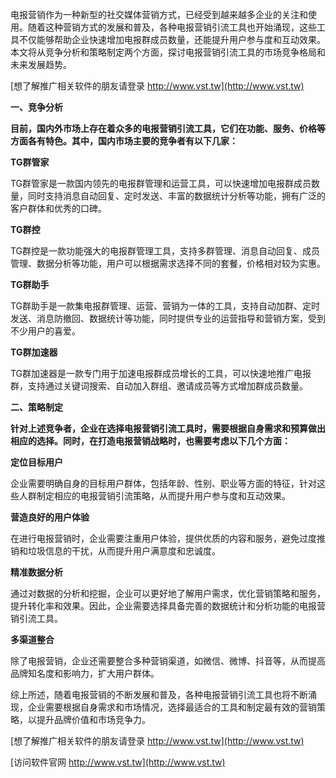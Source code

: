 电报营销作为一种新型的社交媒体营销方式，已经受到越来越多企业的关注和使用。随着这种营销方式的发展和普及，各种电报营销引流工具也开始涌现，这些工具不仅能够帮助企业快速增加电报群成员数量，还能提升用户参与度和互动效果。本文将从竞争分析和策略制定两个方面，探讨电报营销引流工具的市场竞争格局和未来发展趋势。

[想了解推广相关软件的朋友请登录 http://www.vst.tw](http://www.vst.tw)

**一、竞争分析**

**目前，国内外市场上存在着众多的电报营销引流工具，它们在功能、服务、价格等方面各有特色。其中，国内市场主要的竞争者有以下几家：**

**TG群管家**

TG群管家是一款国内领先的电报群管理和运营工具，可以快速增加电报群成员数量，同时支持消息自动回复、定时发送、丰富的数据统计分析等功能，拥有广泛的客户群体和优秀的口碑。

**TG群控**

TG群控是一款功能强大的电报群管理工具，支持多群管理、消息自动回复、成员管理、数据分析等功能，用户可以根据需求选择不同的套餐，价格相对较为实惠。

**TG群助手**

TG群助手是一款集电报群管理、运营、营销为一体的工具，支持自动加群、定时发送、消息防撤回、数据统计等功能，同时提供专业的运营指导和营销方案，受到不少用户的喜爱。

**TG群加速器**

TG群加速器是一款专门用于加速电报群成员增长的工具，可以快速地推广电报群，支持通过关键词搜索、自动加入群组、邀请成员等方式增加群成员数量。

**二、策略制定**

**针对上述竞争者，企业在选择电报营销引流工具时，需要根据自身需求和预算做出相应的选择。同时，在打造电报营销战略时，也需要考虑以下几个方面：**

**定位目标用户**

企业需要明确自身的目标用户群体，包括年龄、性别、职业等方面的特征，针对这些人群制定相应的电报营销引流策略，从而提升用户参与度和互动效果。

**营造良好的用户体验**

在进行电报营销时，企业需要注重用户体验，提供优质的内容和服务，避免过度推销和垃圾信息的干扰，从而提升用户满意度和忠诚度。

**精准数据分析**

通过对数据的分析和挖掘，企业可以更好地了解用户需求，优化营销策略和服务，提升转化率和效果。因此，企业需要选择具备完善的数据统计和分析功能的电报营销引流工具。

**多渠道整合**

除了电报营销，企业还需要整合多种营销渠道，如微信、微博、抖音等，从而提高品牌知名度和影响力，扩大用户群体。

综上所述，随着电报营销的不断发展和普及，各种电报营销引流工具也将不断涌现，企业需要根据自身需求和市场情况，选择最适合的工具和制定最有效的营销策略，以提升品牌价值和市场竞争力。

[想了解推广相关软件的朋友请登录 http://www.vst.tw](http://www.vst.tw)


[访问软件官网 http://www.vst.tw](http://www.vst.tw)
